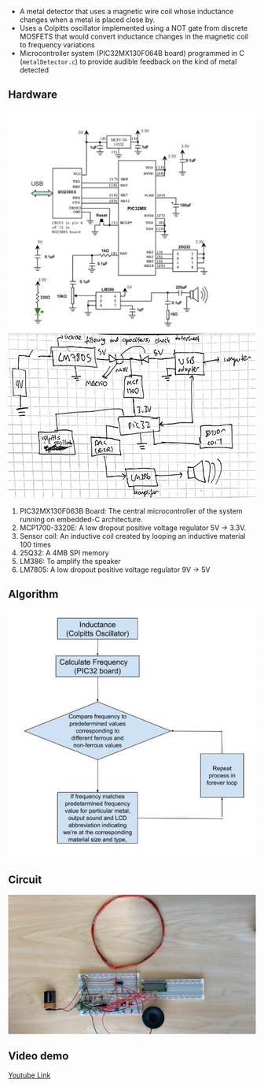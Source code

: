 - A metal detector that uses a magnetic wire coil whose inductance changes when a metal is placed close by.
- Uses a Colpitts oscillator implemented using a NOT gate from discrete MOSFETS that would convert inductance changes in the magnetic coil to frequency variations
- Microcontroller system (PIC32MX130F064B board) programmed in C (`metalDetector.c`) to provide audible feedback on the kind of metal detected 


## Hardware 
![hardware](./pics/hardware.jpg)
![hardware2](./pics/hardware2.jpg)
1. PIC32MX130F063B Board: The central microcontroller of the system running on embedded-C architecture.
2. MCP1700-3320E: A low dropout positive voltage regulator 5V → 3.3V.
3. Sensor coil: An inductive coil created by looping an inductive material 100 times
4. 25Q32: A 4MB SPI memory
5. LM386: To amplify the speaker
6. LM7805: A low dropout positive voltage regulator 9V → 5V

## Algorithm  
![alg](./pics/algorithm.jpg)

##  Circuit
![pic](./pics/FinalCircuit.png)

## Video demo
[Youtube Link](https://youtu.be/pajMGd9RIf4)